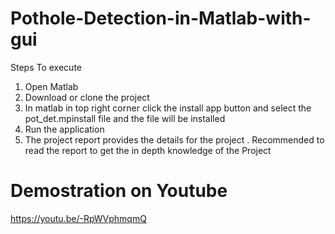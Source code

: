 # Pothole-Detection-in-Matlab-with-gui

Steps To execute 
1. Open Matlab 
2. Download or clone the project 
3. In matlab in top right corner click the install app button and select the pot_det.mpinstall file and the file will be installed
4. Run the application
5. The project report provides the details for the project . Recommended to read the report to get the in depth knowledge of the Project

# Demostration on Youtube
https://youtu.be/-RpWVphmqmQ
